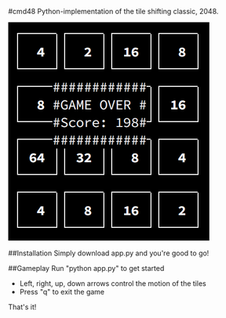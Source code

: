 #cmd48
Python-implementation of the tile shifting classic, 2048.

![Gamplay](img/game_fig.png?raw=true)

##Installation
Simply download app.py and you're good to go!

##Gameplay
Run "python app.py" to get started
* Left, right, up, down arrows control the motion of the tiles
* Press "q" to exit the game

That's it!
